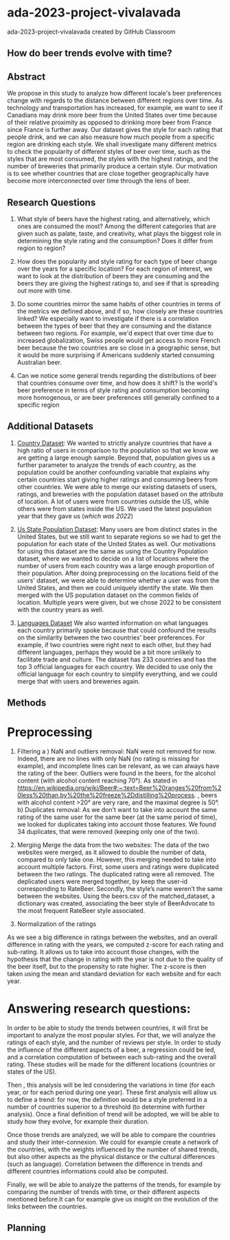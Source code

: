 # ada-2023-project-vivalavada
ada-2023-project-vivalavada created by GitHub Classroom

## How do beer trends evolve with time? 

## Abstract 

We propose in this study to analyze how different locale's beer preferences change with regards to the distance between different regions over time. As technology and transportation has increased, for example, we want to see if Canadians may drink more beer from the United States over time because of their relative proximity as opposed to drinking more beer from France since France is further away. Our dataset gives the style for each rating that people drink, and we can also measure how much people from a specific region are drinking each style. We shall investigate many different metrics to check the popularity of different styles of beer over time, such as the styles that are most consumed, the styles with the highest ratings, and the number of breweries that primarily produce a certain style. Our motivation is to see whether countries that are close together geographically have become more interconnected over time through the lens of beer. 

## Research Questions

1. What style of beers have the highest rating, and alternatively, which ones are consumed the most? Among the different categories that are given such as palate, taste, and creativity, what plays the biggest role in determining the style rating and the consumption? Does it differ from region to region? 

2. How does the popularity and style rating for each type of beer change over the years for a specific location? For each region of interest, we want to look at the distribution of beers they are consuming and the beers they are giving the highest ratings to, and see if that is spreading out more with time. 

3. Do some countries mirror the same habits of other countries in terms of the metrics we defined above, and if so, how closely are these countries linked? We especially want to investigate if there is a correlation between the types of beer that they are consuming and the distance between two regions. For example, we'd expect that over time due to increased globalization, Swiss people would get access to more French beer because the two countries are so close in a geographic sense, but it would be more surprising if Americans suddenly started consuming Australian beer. 

4. Can we notice some general trends regarding the distributions of beer that countries consume over time, and how does it shift? Is the world's beer preference in terms of style rating and consumption becoming more homogenous, or are beer preferences still generally confined to a specific region

## Additional Datasets 

1. [Country Dataset](https://www.kaggle.com/datasets/iamsouravbanerjee/world-population-dataset): We wanted to strictly analyze countries that have a high ratio of users in comparison to the population so that we know we are getting a large enough sample. Beyond that, population gives us a further parameter to analyze the trends of each country, as the population could be another confounding variable that explains why certain countries start giving higher ratings and consuming beers from other countries. We were able to merge our existing datasets of users, ratings, and breweries with the population dataset based on the attribute of location. A lot of users were from countries outside the US, while others were from states inside the US. We used the latest population year that they gave us (*which was 2022*)

2. [Us State Population Dataset](https://www.census.gov/data/tables/time-series/demo/popest/2020s-state-total.html): Many users are from distinct states in the United States, but we still want to separate regions so we had to get the population for each state of the United States as well. Our motivations for using this dataset are the same as using the Country Population dataset, where we wanted to decide on a list of locations where the number of users from each country was a large enough proportion of their population. After doing preprocessing on the locations field of the users' dataset, we were able to determine whether a user was from the United States, and then we could uniquely identify the state. We then merged with the US population dataset on the common fields of location. Multiple years were given, but we chose 2022 to be consistent with the country years as well.

3. [Languages Dataset](https://resourcewatch.org/data/explore/soc_071_world_languages?section=Discover&selectedCollection=&zoom=3&lat=0&lng=0&pitch=0&bearing=0&basemap=dark&labels=light&layers=%5B%7B%22dataset%22%3A%2220662342-dcdd-4a42-9f58-bcc80217de71%22%2C%22opacity%22%3A1%2C%22layer%22%3A%22f2d76e6b-060d-4dc9-83ea-284bef6b2aae%22%7D%5D&aoi=&page=1&sort=most-viewed&sortDirection=-1)
   We also wanted information on what languages each country primarily spoke because that could confound the results on the similarity between the two countries' beer preferences. For example, if two countries were right next to each other, but they had different languages, perhaps they would be a bit more unlikely to facilitate trade and culture. The dataset has 233 countries and has the top 3 official languages for each country. We decided to use only the official language for each country to simplify everything, and we could merge that with users and breweries again. 


## Methods 

# Preprocessing

1. Filtering
a ) NaN and outliers removal: NaN were not removed for now. Indeed, there are no lines with only NaN (no rating is missing for example), and incomplete lines can be relevant, as we can always have the rating of the beer. Outliers were found in the beers, for the alcohol content (with alcohol content reaching 70°).  As stated in https://en.wikipedia.org/wiki/Beer#:~:text=Beer%20ranges%20from%20less%20than,by%20the%20freeze%2Ddistilling%20process. , beers with alcohol content >20° are very rare, and the maximal degree is 50°.
b) Duplicates removal: As we don’t want to take into account the same rating of the same user for the same beer (at the same period of time), we looked for duplicates taking into account those features. We found 34 duplicates, that were removed (keeping only one of the two). 

3. Merging
Merge the data from the two websites: The data of the two websites were merged, as it allowed to double the number of data, compared to only take one. However, this merging needed to take into account multiple factors. First, some users and ratings were duplicated between the two ratings. The duplicated rating were all removed. The deplicated users were merged together, by keep the user-id corresponding to RateBeer. Secondly, the style’s name weren’t the same between the websites. Using the beers.csv of the matched_dataset, a dictionary was created, associating the beer style of BeerAdvocate to the most frequent RateBeer style associated.

4. Normalization of the ratings

As we see a big difference in ratings between the websites, and an overall difference in rating with the years, we computed z-score for each rating and sub-rating. 
It allows us to take into account those changes, with the hypothesis that the change in rating with the year is not due to the quality of the beer itself, but to the propensity to rate higher.  The z-score is then taken using the mean and standard deviation for each website and for each year.

# Answering research questions: 

In order to be able to study the trends between countries, it will first be important to analyze the most popular styles. For that, we will analyze the ratings of each style, and the number of reviews per style. In order to study the influence of the different aspects of a beer, a regression could be led, and a correlation computation of between each sub-rating and the overall rating. These studies will be made for the different locations (countries or states of the US). 

Then , this analysis will be led considering the variations in time (for each year, or for each period during one year).
These first analysis will allow us to define a trend: for now, the definition would be a style preferred in a number of countries superior to a threshold (to determine with further analysis). Once a final definition of trend will be adopted, we will be able to study how they evolve, for example their duration.

Once those trends are analyzed, we will be able to compare the countries and study their inter-connexion. We could for example create a network of the countries, with the weights influenced by the number of shared trends, but also other aspects as the physical distance or the cultural differences (such as language). Correlation between the difference in trends and different countries informations could also be computed. 

Finally, we will be able to analyze the patterns of the trends, for example by comparing the number of trends with time, or their different aspects mentioned before.It can for example give us insight on the evolution of the links between the countries. 

## Planning



